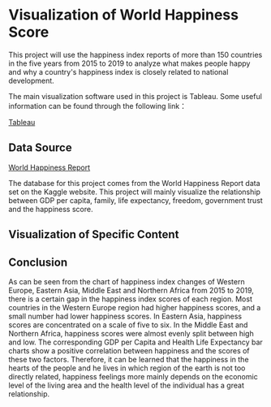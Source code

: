# Visualization of World Happiness Score

This project will use the happiness index reports of more than 150 countries in the five years from 2015 to 2019 to analyze what makes people happy and why a country's happiness index is closely related to national development. 

The main visualization software used in this project is Tableau. Some useful information can be found through the following link：

[Tableau](https://www.tableau.com/why-tableau)

## Data Source 

[World Happiness Report](https://www.kaggle.com/unsdsn/world-happiness?select=2019.csv)

The database for this project comes from the World Happiness Report data set on the Kaggle website. This project will mainly visualize the relationship between GDP per capita, family, life expectancy, freedom, government trust and the happiness score.

## Visualization of Specific Content



## Conclusion
As can be seen from the chart of happiness index changes of Western Europe, Eastern Asia, Middle East and Northern Africa from 2015 to 2019, there is a certain gap in the happiness index scores of each region. Most countries in the Western Europe region had higher happiness scores, and a small number had lower happiness scores. In Eastern Asia, happiness scores are concentrated on a scale of five to six. In the Middle East and Northern Africa, happiness scores were almost evenly split between high and low. The corresponding GDP per Capita and Health Life Expectancy bar charts show a positive correlation between happiness and the scores of these two factors. Therefore, it can be learned that the happiness in the hearts of the people and he lives in which region of the earth is not too directly related, happiness feelings more mainly depends on the economic level of the living area and the health level of the individual has a great relationship.
